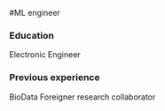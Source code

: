 #ML engineer

### Education
Electronic Engineer

### Previous experience
BioData Foreigner research collaborator
